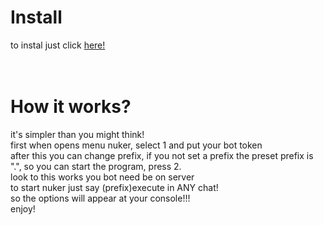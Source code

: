 # Install
to instal just click <a href="">here!</a><br>
<br>
<br>
# How it works?
it's simpler than you might think!<br>
first when opens menu nuker, select 1 and put your bot token<br>
after this you can change prefix, if you not set a prefix the preset prefix is ".", so you can start the program, press 2.<br>
look to this works you bot need be on server<br>
to start nuker just say (prefix)execute in ANY chat!<br>
so the options will appear at your console!!!<br>
enjoy!<br>